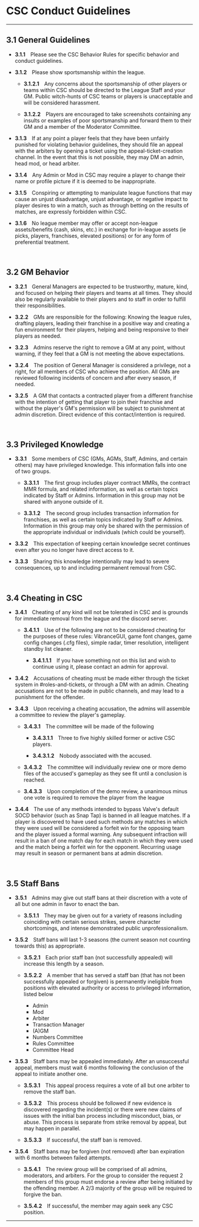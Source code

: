 # CSC Conduct Guidelines

---

## 3.1 General Guidelines

- **3.1.1**&emsp;Please see the CSC Behavior Rules for specific behavior and conduct guidelines.

- **3.1.2**&emsp;Please show sportsmanship within the league.

    - **3.1.2.1**&emsp;Any concerns about the sportsmanship of other players or teams within CSC should be directed to the League Staff and your GM. Public witch-hunts of CSC teams or players is unacceptable and will be considered harassment.

    - **3.1.2.2**&emsp;Players are encouraged to take screenshots containing any insults or examples of poor sportsmanship and forward them to their GM and a member of the Moderator Committee.

- **3.1.3**&emsp;If at any point a player feels that they have been unfairly punished for violating behavior guidelines, they should file an appeal with the arbiters by opening a ticket using the ⁠⁠appeal-ticket-creation channel. In the event that this is not possible, they may DM an admin, head mod, or head arbiter.

- **3.1.4**&emsp;Any Admin or Mod in CSC may require a player to change their name or profile picture if it is deemed to be inappropriate.

- **3.1.5**&emsp;Conspiring or attempting to manipulate league functions that may cause an unjust disadvantage, unjust advantage, or negative impact to player desires to win a match, such as through betting on the results of matches, are expressly forbidden within CSC.

- **3.1.6**&emsp;No league member may offer or accept non-league assets/benefits (cash, skins, etc.) in exchange for in-league assets (ie picks, players, franchises, elevated positions) or for any form of preferential treatment.

&emsp;

## 3.2 GM Behavior

- **3.2.1**&emsp;General Managers are expected to be trustworthy, mature, kind, and focused on helping their players and teams at all times. They should also be regularly available to their players and to staff in order to fulfill their responsibilities.

- **3.2.2**&emsp;GMs are responsible for the following: Knowing the league rules, drafting players, leading their franchise in a positive way and creating a fun environment for their players, helping and being responsive to their players as needed.

- **3.2.3**&emsp;Admins reserve the right to remove a GM at any point, without warning, if they feel that a GM is not meeting the above expectations.

- **3.2.4**&emsp;The position of General Manager is considered a privilege, not a right, for all members of CSC who achieve the position. All GMs are reviewed following incidents of concern and after every season, if needed.
- **3.2.5**&emsp;A GM that contacts a contracted player from a different franchise with the intention of getting that player to join their franchise and without the player's GM's permission will be subject to punishment at admin discretion. Direct evidence of this contact/intention is required.

&emsp;

## 3.3 Privileged Knowledge

- **3.3.1**&emsp;Some members of CSC (GMs, AGMs, Staff, Admins, and certain others) may have privileged knowledge. This information falls into one of two groups.

    - **3.3.1.1**&emsp;The first group includes player contract MMRs, the contract MMR formula, and related information, as well as certain topics indicated by Staff or Admins. Information in this group may not be shared with anyone outside of it.

    - **3.3.1.2**&emsp;The second group includes transaction information for franchises, as well as certain topics indicated by Staff or Admins. Information in this group may only be shared with the permission of the appropriate individual or individuals (which could be yourself).

- **3.3.2**&emsp;This expectation of keeping certain knowledge secret continues even after you no longer have direct access to it.

- **3.3.3**&emsp;Sharing this knowledge intentionally may lead to severe consequences, up to and including permanent removal from CSC.

&emsp;

## 3.4 Cheating in CSC

- **3.4.1**&emsp;Cheating of any kind will not be tolerated in CSC and is grounds for immediate removal from the league and the discord server.

    - **3.4.1.1**&emsp;Use of the following are not to be considered cheating for the purposes of these rules: VibranceGUI, game font changes, game config changes (.cfg files), simple radar, timer resolution, intelligent standby list cleaner.

        - **3.4.1.1.1**&emsp;If you have something not on this list and wish to continue using it, please contact an admin for approval.

- **3.4.2**&emsp;Accusations of cheating must be made either through the ticket system in #roles-and-tickets, or through a DM with an admin. Cheating accusations are not to be made in public channels, and may lead to a punishment for the offender.

- **3.4.3**&emsp;Upon receiving a cheating accusation, the admins will assemble a committee to review the player's gameplay.

    - **3.4.3.1**&emsp;The committee will be made of the following

        - **3.4.3.1.1**&emsp;Three to five highly skilled former or active CSC players.

        - **3.4.3.1.2**&emsp;Nobody associated with the accused.

    - **3.4.3.2**&emsp;The committee will individually review one or more demo files of the accused's gameplay as they see fit until a conclusion is reached.

    - **3.4.3.3**&emsp;Upon completion of the demo review, a unanimous minus one vote is required to remove the player from the league
 
- **3.4.4**&emsp;The use of any methods intended to bypass Valve's default SOCD behavior (such as Snap Tap) is banned in all league matches. If a player is discovered to have used such methods any matches in which they were used will be considered a forfeit win for the opposing team and the player issued a formal warning. Any subsequent infraction will result in a ban of one match day for each match in which they were used and the match being a forfeit win for the opponent. Recurring usage may result in season or permanent bans at admin discretion.

&emsp;

## 3.5 Staff Bans

- **3.5.1**&emsp;Admins may give out staff bans at their discretion with a vote of all but one admin in favor to enact the ban.

    - **3.5.1.1**&emsp;They may be given out for a variety of reasons including coinciding with certain serious strikes, severe character shortcomings, and intense demonstrated public unprofessionalism.

- **3.5.2**&emsp;Staff bans will last 1-3 seasons (the current season not counting towards this) as appropriate.

    - **3.5.2.1**&emsp;Each prior staff ban (not successfully appealed) will increase this length by a season.

    - **3.5.2.2**&emsp;A member that has served a staff ban (that has not been successfully appealed or forgiven) is permanently ineligible from positions with elevated authority or access to privileged information, listed below
        
        - Admin
        - Mod
        - Arbiter
        - Transaction Manager
        - (A)GM
        - Numbers Committee
        - Rules Committee
        - Committee Head

- **3.5.3**&emsp;Staff bans may be appealed immediately. After an unsuccessful appeal, members must wait 6 months following the conclusion of the appeal to initiate another one.

    - **3.5.3.1**&emsp;This appeal process requires a vote of all but one arbiter to remove the staff ban.

    - **3.5.3.2**&emsp;This process should be followed if new evidence is discovered regarding the incident(s) or there were new claims of issues with the initial ban process including misconduct, bias, or abuse. This process is separate from strike removal by appeal, but may happen in parallel.

    - **3.5.3.3**&emsp;If successful, the staff ban is removed.

- **3.5.4**&emsp;Staff bans may be forgiven (not removed) after ban expiration with 6 months between failed attempts.

    - **3.5.4.1**&emsp;The review group will be comprised of all admins, moderators, and arbiters. For the group to consider the request 2 members of this group must endorse a review after being initiated by the offending member. A 2/3 majority of the group will be required to forgive the ban.

    - **3.5.4.2**&emsp;If successful, the member may again seek any CSC position.

---
